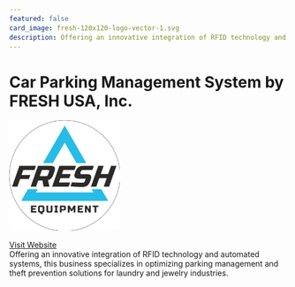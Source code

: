 ```yaml
---
featured: false
card_image: fresh-120x120-logo-vector-1.svg
description: Offering an innovative integration of RFID technology and automated systems, this business specializes in optimizing parking management and theft prevention solutions for laundry and jewelry industries.
---
```


# Car Parking Management System by FRESH USA, Inc.
<img src="fresh-120x120-logo-vector-1.svg" alt="Logo" style="max-width: 200px; height: auto;">

<a href="https://www.fresh222.com/car-parking-management-system/">Visit Website</a>  
Offering an innovative integration of RFID technology and automated systems, this business specializes in optimizing parking management and theft prevention solutions for laundry and jewelry industries.
